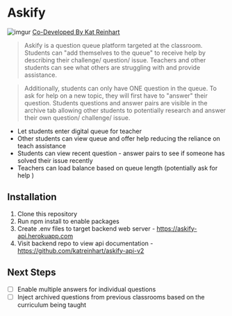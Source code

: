 # Askify

![imgur](https://i.imgur.com/YsPAIS5.png)
[Co-Developed By Kat Reinhart](https://github.com/katreinhart)

> Askify is a question queue platform targeted at the classroom. Students can "add themselves to the queue" to receive help by describing their challenge/ question/ issue. Teachers and other students can see what others are struggling with and provide assistance.

> Additionally, students can only have ONE question in the queue. To ask for help on a new topic, they will first have to "answer" their question. Students questions and answer pairs are visible in the archive tab allowing other students to potentially research and answer their own question/ challenge/ issue.

* Let students enter digital queue for teacher
* Other students can view queue and offer help reducing the reliance on teach assistance
* Students can view recent question - answer pairs to see if someone has solved their issue recently
* Teachers can load balance based on queue length (potentially ask for help )



## Installation

1. Clone this repository
2. Run npm install to enable packages
3. Create .env files to target backend web server - https://askify-api.herokuapp.com
4. Visit backend repo to view api documentation - https://github.com/katreinhart/askify-api-v2

## Next Steps

- [ ] Enable multiple answers for individual questions
- [ ] Inject archived questions from previous classrooms based on the curriculum being taught
